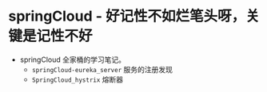 # springCloud - 好记性不如烂笔头呀，关键是记性不好
* springCloud 全家桶的学习笔记。
   - `springCloud-eureka_server` 服务的注册发现
   - `SpringCloud_hystrix` 熔断器
